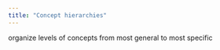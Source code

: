 ```yaml
---
title: "Concept hierarchies"
---
```

organize levels of concepts from most general to most specific


